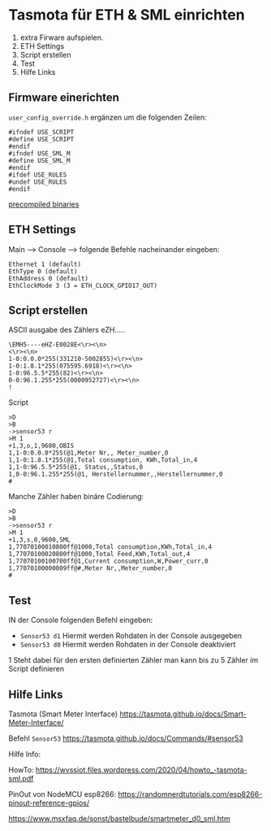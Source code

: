 # Tasmota für ETH & SML einrichten

1. extra Firware aufspielen.
2. ETH Settings
3. Script erstellen
4. Test
5. Hilfe Links

## Firmware einerichten

`user_config_override.h` ergänzen um die folgenden Zeilen:

```
#ifndef USE_SCRIPT
#define USE_SCRIPT
#endif
#ifndef USE_SML_M
#define USE_SML_M
#endif
#ifdef USE_RULES
#undef USE_RULES
#endif
```

[precompiled binaries](../firmware_precompiled)

## ETH Settings

Main --> Console --> folgende Befehle nacheinander eingeben:

```
Ethernet 1 (default)
EthType 0 (default)
EthAddress 0 (default)
EthClockMode 3 (3 = ETH_CLOCK_GPIO17_OUT)
```

## Script erstellen

ASCII ausgabe des Zählers eZH.....
```
\EMH5----eHZ-E0028E<\r><\n>
<\r><\n>
1-0:0.0.0*255(331210-5002855)<\r><\n>
1-0:1.8.1*255(075595.6918)<\r><\n>
1-0:96.5.5*255(82)<\r><\n>
0-0:96.1.255*255(0000952727)<\r><\n>
!
```
Script

```
>D
>B
->sensor53 r
>M 1  
+1,3,o,1,9600,OBIS
1,1-0:0.0.0*255(@1,Meter Nr,, Meter_number,0
1,1-0:1.8.1*255(@1,Total consumption, KWh,Total_in,4
1,1-0:96.5.5*255(@1, Status,,Status,0
1,0-0:96.1.255*255(@1, Herstellernummer,,Herstellernummer,0
#
```

Manche Zähler haben binäre Codierung: 
```
>D  
>B  
->sensor53 r
>M 1  
+1,3,s,0,9600,SML  
1,77070100010800ff@1000,Total consumption,KWh,Total_in,4  
1,77070100020800ff@1000,Total Feed,KWh,Total_out,4  
1,77070100100700ff@1,Current consumption,W,Power_curr,0  
1,77070100000009ff@#,Meter Nr,,Meter_number,0  
#
```
## Test

IN der Console folgenden Befehl eingeben:

- `Sensor53 d1` Hiermit werden Rohdaten in der Console ausgegeben
- `Sensor53 d0` Hiermit werden Rohdaten in der Console deaktiviert

1 Steht dabei für den ersten definierten Zähler
man kann bis zu 5 Zähler im Script definieren


## Hilfe Links

Tasmota (Smart Meter Interface) https://tasmota.github.io/docs/Smart-Meter-Interface/

Befehl `Sensor53` https://tasmota.github.io/docs/Commands/#sensor53

Hilfe Info:
 
HowTo: https://wvssiot.files.wordpress.com/2020/04/howto_-tasmota-sml.pdf

PinOut von NodeMCU esp8266: https://randomnerdtutorials.com/esp8266-pinout-reference-gpios/

https://www.msxfaq.de/sonst/bastelbude/smartmeter_d0_sml.htm
